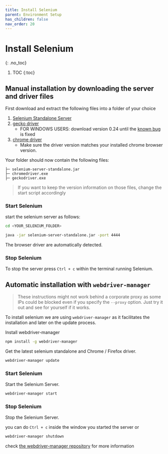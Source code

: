 ```yaml
---
title: Install Selenium
parent: Environment Setup
has_children: false
nav_order: 20
---
```


# Install Selenium
{: .no_toc}

1. TOC
{:toc}

## Manual installation by downloading the server and driver files

First download and extract the following files into a folder of your choice

1. [Selenium Standalone Server](https://selenium.dev/downloads/)
1. [gecko driver](https://github.com/mozilla/geckodriver/releases)
    * FOR WINDOWS USERS: download version 0.24 until the 
    [known bug](https://github.com/mozilla/geckodriver/issues/1617) is fixed
1. [chrome driver](https://chromedriver.chromium.org/downloads)
    * Make sure the driver version matches your installed chrome browser version.

Your folder should now contain the following files:

````
├─ selenium-server-standalone.jar
├─ chromedriver.exe
├─ geckodriver.exe

````

> If you want to keep the version information on those files, change the start script accordingly

### Start Selenium

start the selenium server as follows:

```bash
cd <YOUR_SELENIUM_FOLDER>

java -jar selenium-server-standalone.jar -port 4444

```

The browser driver are automatically detected.

### Stop Selenium

To stop the server press ``Ctrl + c`` within the terminal running Selenium.

## Automatic installation with ``webdriver-manager``

> These instructions might not work behind a corporate proxy as some IPs could be blocked 
> even if you specify the ``--proxy`` option.
> Just try it out and see for yourself if it works.

To install selenium we are using ``webdriver-manager`` as it facilitates the
installation and later on the update process.

Install webdriver-manager

```bash
npm install -g webdriver-manager
```

Get the latest selenium standalone and Chrome / Firefox driver.

```bash
webdriver-manager update
```

### Start Selenium

Start the Selenium Server.

```bash
webdriver-manager start
```

### Stop Selenium

Stop the Selenium Server.

you can do ``Ctrl + c`` inside the window you started the server or

```bash
webdriver-manager shutdown
```

check [the webdriver-manager repository](https://github.com/angular/webdriver-manager) for more information